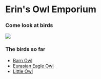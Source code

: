 # Erin's Owl Emporium
### Come look at birds

<img src="https://media.audubon.org/OwlGrid.jpg?width=1400&auto=webp&quality=90&fit=bounds&disable=upscale">

### The birds so far
- [Barn Owl](Barn-Owl.md)
- [Eurasian Eagle Owl](Eurasian-Eagle-Owl.md)
- [Little Owl](Little-Owl.md)
